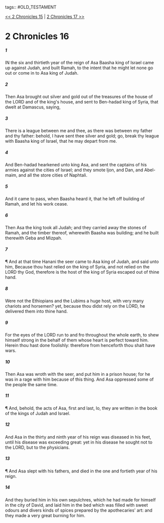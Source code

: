 tags:: #OLD_TESTAMENT

[<< 2 Chronicles 15](OLD_TESTAMENT/14_2_Chronicles/2_Chronicles_15.md) | [2 Chronicles 17 >>](OLD_TESTAMENT/14_2_Chronicles/2_Chronicles_17.md)

# 2 Chronicles 16

##### 1

IN the six and thirtieth year of the reign of Asa Baasha king of Israel came up against Judah, and built Ramah, to the intent that he might let none go out or come in to Asa king of Judah.

##### 2

Then Asa brought out silver and gold out of the treasures of the house of the LORD and of the king's house, and sent to Ben-hadad king of Syria, that dwelt at Damascus, saying,

##### 3

There is a league between me and thee, as there was between my father and thy father: behold, I have sent thee silver and gold; go, break thy league with Baasha king of Israel, that he may depart from me.

##### 4

And Ben-hadad hearkened unto king Asa, and sent the captains of his armies against the cities of Israel; and they smote Ijon, and Dan, and Abel-maim, and all the store cities of Naphtali.

##### 5

And it came to pass, when Baasha heard it, that he left off building of Ramah, and let his work cease.

##### 6

Then Asa the king took all Judah; and they carried away the stones of Ramah, and the timber thereof, wherewith Baasha was building; and he built therewith Geba and Mizpah.

##### 7

¶ And at that time Hanani the seer came to Asa king of Judah, and said unto him, Because thou hast relied on the king of Syria, and not relied on the LORD thy God, therefore is the host of the king of Syria escaped out of thine hand.

##### 8

Were not the Ethiopians and the Lubims a huge host, with very many chariots and horsemen? yet, because thou didst rely on the LORD, he delivered them into thine hand.

##### 9

For the eyes of the LORD run to and fro throughout the whole earth, to shew himself strong in the behalf of them whose heart is perfect toward him. Herein thou hast done foolishly: therefore from henceforth thou shalt have wars.

##### 10

Then Asa was wroth with the seer, and put him in a prison house; for he was in a rage with him because of this thing. And Asa oppressed some of the people the same time.

##### 11

¶ And, behold, the acts of Asa, first and last, lo, they are written in the book of the kings of Judah and Israel.

##### 12

And Asa in the thirty and ninth year of his reign was diseased in his feet, until his disease was exceeding great: yet in his disease he sought not to the LORD, but to the physicians.

##### 13

¶ And Asa slept with his fathers, and died in the one and fortieth year of his reign.

##### 14

And they buried him in his own sepulchres, which he had made for himself in the city of David, and laid him in the bed which was filled with sweet odours and divers kinds of spices prepared by the apothecaries' art: and they made a very great burning for him.
